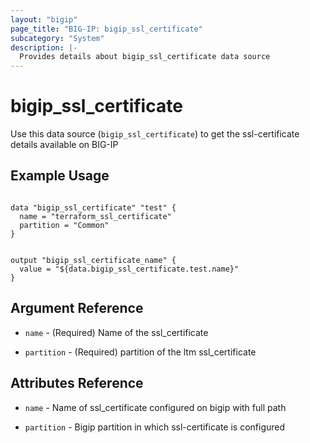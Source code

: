 ```yaml
---
layout: "bigip"
page_title: "BIG-IP: bigip_ssl_certificate"
subcategory: "System"
description: |-
  Provides details about bigip_ssl_certificate data source
---
```


# bigip\_ssl_certificate

Use this data source (`bigip_ssl_certificate`) to get the ssl-certificate details available on BIG-IP
 
 
## Example Usage
```hcl

data "bigip_ssl_certificate" "test" {
  name = "terraform_ssl_certificate"
  partition = "Common"
}


output "bigip_ssl_certificate_name" {
  value = "${data.bigip_ssl_certificate.test.name}"
}

```      

## Argument Reference

* `name` - (Required) Name of the ssl_certificate

* `partition` - (Required) partition of the ltm ssl_certificate


## Attributes Reference

* `name` - Name of ssl_certificate configured on bigip with full path

* `partition` - Bigip partition in which ssl-certificate is configured

